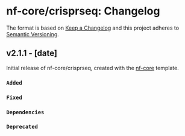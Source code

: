 # nf-core/crisprseq: Changelog

The format is based on [Keep a Changelog](https://keepachangelog.com/en/1.0.0/)
and this project adheres to [Semantic Versioning](https://semver.org/spec/v2.0.0.html).

## v2.1.1 - [date]

Initial release of nf-core/crisprseq, created with the [nf-core](https://nf-co.re/) template.

### `Added`

### `Fixed`

### `Dependencies`

### `Deprecated`
